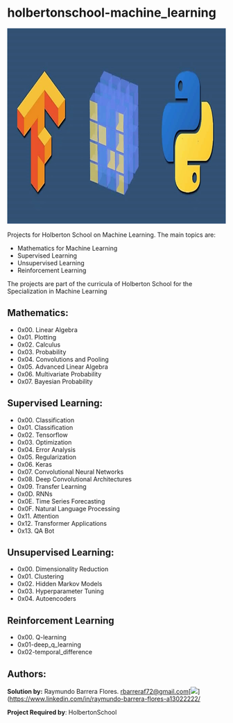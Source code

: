 # holbertonschool-machine_learning

<img src="https://github.com/RayBar72/holbertonschool-machine_learning/blob/master/image.png" width="1000" height="450">

Projects for Holberton School on Machine Learning. The main topics are:
- Mathematics for Machine Learning
- Supervised Learning
- Unsupervised Learning
- Reinforcement Learning

The projects are part of the curricula of Holberton School for the Specialization in Machine Learning

## Mathematics:

- 0x00. Linear Algebra
- 0x01. Plotting
- 0x02. Calculus
- 0x03. Probability
- 0x04. Convolutions and Pooling
- 0x05. Advanced Linear Algebra
- 0x06. Multivariate Probability
- 0x07. Bayesian Probability

## Supervised Learning:

- 0x00. Classification
- 0x01. Classification
- 0x02. Tensorflow
- 0x03. Optimization
- 0x04. Error Analysis
- 0x05. Regularization
- 0x06. Keras
- 0x07. Convolutional Neural Networks
- 0x08. Deep Convolutional Architectures
- 0x09. Transfer Learning
- 0x0D. RNNs
- 0x0E. Time Series Forecasting
- 0x0F. Natural Language Processing
- 0x11. Attention
- 0x12. Transformer Applications
- 0x13. QA Bot

## Unsupervised Learning:

- 0x00. Dimensionality Reduction
- 0x01. Clustering
- 0x02. Hidden Markov Models
- 0x03. Hyperparameter Tuning
- 0x04. Autoencoders

## Reinforcement Learning

-  0x00. Q-learning
- 0x01-deep_q_learning
- 0x02-temporal_difference

## Authors: ##

**Solution by:** Raymundo Barrera Flores. [rbarreraf72@gmail.com](rbarreraf72@gmail.com)[<img src="https://img.shields.io/badge/linkedin-%230077B5.svg?&style=for-the-badge&logo=linkedin&logoColor=white"/>](https://www.linkedin.com/in/raymundo-barrera-flores-a13022222/


**Project Required by**: HolbertonSchool
